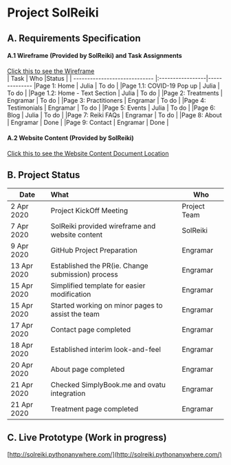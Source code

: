 # Project SolReiki

## A. Requirements Specification
#### A.1 Wireframe (Provided by SolReiki) and Task Assignments
[Click this to see the Wireframe](https://github.com/codesydney/solreiki/wiki/SolReiki-Wireframe)
<br/>
| Task                          | Who              |Status       |
| ----------------------------- |:-----------------|--------------
|Page 1: Home                   | Julia            | To do       |
|Page 1.1: COVID-19 Pop up      | Julia            | To do       |
|Page 1.2: Home - Text Section  | Julia            | To do       |
|Page 2: Treatments             | Engramar         | To do       |
|Page 3: Practitioners          | Engramar         | To do       |
|Page 4: Testimonials           | Engramar         | To do       |
|Page 5: Events                 | Julia            | To do       |
|Page 6: Blog                   | Julia            | To do       |
|Page 7: Reiki FAQs             | Engramar         | To do       |
|Page 8: About                  | Engramar         | Done        |
|Page 9: Contact                | Engramar         | Done        |

#### A.2 Website Content (Provided by SolReiki)
[Click this to see the Website Content Document Location](https://drive.google.com/file/d/1WEFu9kTbXuF4rlGH-KcS2i7Ea_KDDrT4/view?usp=sharing)

## B. Project Status
| Date          | What                                                           |Who|
| ------------- |:---------------------------------------------------------------|---|
| 2 Apr 2020    | Project KickOff Meeting                                        |Project Team|
| 7 Apr 2020    | SolReiki provided wireframe and website content                |SolReiki|  
| 9 Apr 2020    | GitHub Project Preparation                                     |Engramar|  
| 13 Apr 2020   | Established the PR(ie. Change submission) process              |Engramar|  
| 15 Apr 2020   | Simplified template for easier modification                    |Engramar|  
| 15 Apr 2020   | Started working on minor pages to assist the team              |Engramar|
| 17 Apr 2020   | Contact page completed                                         |Engramar|
| 18 Apr 2020   | Established interim look-and-feel                              |Engramar|
| 20 Apr 2020   | About page completed                                           |Engramar|
| 21 Apr 2020   | Checked SimplyBook.me and ovatu integration                    |Engramar|
| 21 Apr 2020   | Treatment page completed                                       |Engramar|

## C. Live Prototype (Work in progress)
[http://solreiki.pythonanywhere.com/](http://solreiki.pythonanywhere.com/)
